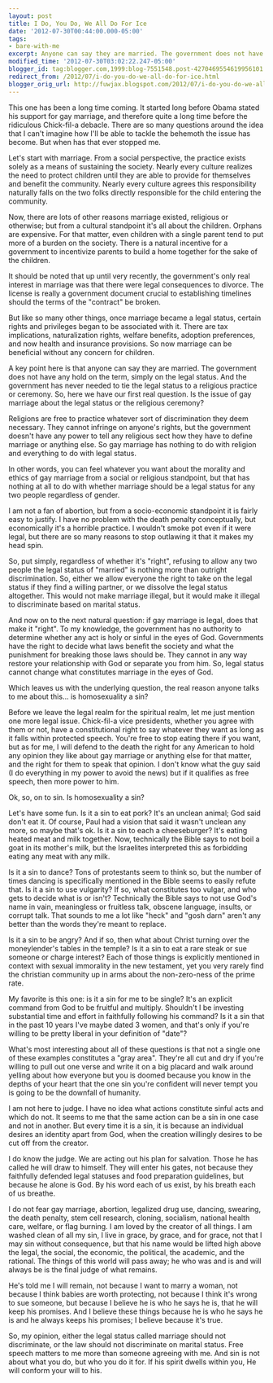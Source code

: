 ```yaml
---
layout: post
title: I Do, You Do, We All Do For Ice
date: '2012-07-30T00:44:00.000-05:00'
tags: 
- bare-with-me
excerpt: Anyone can say they are married. The government does not have any hold on the term, simply on the legal status.
modified_time: '2012-07-30T03:02:22.247-05:00'
blogger_id: tag:blogger.com,1999:blog-7551548.post-4270469554619956101
redirect_from: /2012/07/i-do-you-do-we-all-do-for-ice.html
blogger_orig_url: http://fuwjax.blogspot.com/2012/07/i-do-you-do-we-all-do-for-ice.html
---
```


This one has been a long time coming. It started long before Obama stated his support for gay marriage, and therefore quite a long time before the ridiculous Chick-fil-a debacle. There are so many questions around the idea that I can't imagine how I'll be able to tackle the behemoth the issue has become. But when has that ever stopped me.

Let's start with marriage. From a social perspective, the practice exists solely as a means of sustaining the society. Nearly every culture realizes the need to protect children until they are able to provide for themselves and benefit the community. Nearly every culture agrees this responsibility naturally falls on the two folks directly responsible for the child entering the community. 

Now, there are lots of other reasons marriage existed, religious or otherwise; but from a cultural standpoint it's all about the children. Orphans are expensive. For that matter, even children with a single parent tend to put more of a burden on the society. There is a natural incentive for a government to incentivize parents to build a home together for the sake of the children. 

It should be noted that up until very recently, the government's only real interest in marriage was that there were legal consequences to divorce. The license is really a government document crucial to establishing timelines should the terms of the "contract" be broken. 

But like so many other things, once marriage became a legal status, certain rights and privileges began to be associated with it. There are tax implications, naturalization rights, welfare benefits, adoption preferences, and now health and insurance provisions. So now marriage can be beneficial without any concern for children. 

A key point here is that anyone can say they are married. The government does not have any hold on the term, simply on the legal status. And the government has never needed to tie the legal status to a religious practice or ceremony. So, here we have our first real question. Is the issue of gay marriage about the legal status or the religious ceremony? 

Religions are free to practice whatever sort of discrimination they deem necessary. They cannot infringe on anyone's rights, but the government doesn't have any power to tell any religious sect how they have to define marriage or anything else. So gay marriage has nothing to do with religion and everything to do with legal status. 

In other words, you can feel whatever you want about the morality and ethics of gay marriage from a social or religious standpoint, but that has nothing at all to do with whether marriage should be a legal status for any two people regardless of gender. 

I am not a fan of abortion, but from a socio-economic standpoint it is fairly easy to justify. I have no problem with the death penalty conceptually, but economically it's a horrible practice. I wouldn't smoke pot even if it were legal, but there are so many reasons to stop outlawing it that it makes my head spin. 

So, put simply, regardless of whether it's "right", refusing to allow any two people the legal status of "married" is nothing more than outright discrimination. So, either we allow everyone the right to take on the legal status if they find a willing partner, or we dissolve the legal status altogether. This would not make marriage illegal, but it would make it illegal to discriminate based on marital status. 

And now on to the next natural question: if gay marriage is legal, does that make it "right". To my knowledge, the government has no authority to determine whether any act is holy or sinful in the eyes of God. Governments have the right to decide what laws benefit the society and what the punishment for breaking those laws should be. They cannot in any way restore your relationship with God or separate you from him. So, legal status cannot change what constitutes marriage in the eyes of God.

Which leaves us with the underlying question, the real reason anyone talks to me about this... is homosexuality a sin? 

Before we leave the legal realm for the spiritual realm, let me just mention one more legal issue. Chick-fil-a vice presidents, whether you agree with them or not, have a constitutional right to say whatever they want as long as it falls within protected speech. You're free to stop eating there if you want, but as for me, I will defend to the death the right for any American to hold any opinion they like about gay marriage or anything else for that matter, and the right for them to speak that opinion. I don't know what the guy said (I do everything in my power to avoid the news) but if it qualifies as free speech, then more power to him. 

Ok, so, on to sin. Is homosexuality a sin?  

Let's have some fun. Is it a sin to eat pork? It's an unclean animal; God said don't eat it. Of course, Paul had a vision that said it wasn't unclean any more, so maybe that's ok. Is it a sin to each a cheeseburger? It's eating heated meat and milk together. Now, technically the Bible says to not boil a goat in its mother's milk, but the Israelites interpreted this as forbidding eating any meat with any milk.  

Is it a sin to dance? Tons of protestants seem to think so, but the number of times dancing is specifically mentioned in the Bible seems to easily refute that. Is it a sin to use vulgarity? If so, what constitutes too vulgar, and who gets to decide what is or isn't? Technically the Bible says to not use God's name in vain, meaningless or fruitless talk, obscene language, insults, or corrupt talk. That sounds to me a lot like "heck" and "gosh darn" aren't any better than the words they're meant to replace.

Is it a sin to be angry? And if so, then what about Christ turning over the moneylender's tables in the temple? Is it a sin to eat a rare steak or sue someone or charge interest? Each of those things is explicitly mentioned in context with sexual immorality in the new testament, yet you very rarely find the christian community up in arms about the non-zero-ness of the prime rate.  

My favorite is this one: is it a sin for me to be single? It's an explicit command from God to be fruitful and multiply. Shouldn't I be investing substantial time and effort in faithfully following his command? Is it a sin that in the past 10 years I've maybe dated 3 women, and that's only if you're willing to be pretty liberal in your definition of "date"?

What's most interesting about all of these questions is that not a single one of these examples constitutes a "gray area". They're all cut and dry if you're willing to pull out one verse and write it on a big placard and walk around yelling about how everyone but you is doomed because you know in the depths of your heart that the one sin you're confident will never tempt you is going to be the downfall of humanity. 

I am not here to judge. I have no idea what actions constitute sinful acts and which do not. It seems to me that the same action can be a sin in one case and not in another. But every time it is a sin, it is because an individual desires an identity apart from God, when the creation willingly desires to be cut off from the creator.

I do know the judge. We are acting out his plan for salvation. Those he has called he will draw to himself. They will enter his gates, not because they faithfully defended legal statuses and food preparation guidelines, but because he alone is God. By his word each of us exist, by his breath each of us breathe.

I do not fear gay marriage, abortion, legalized drug use, dancing, swearing, the death penalty, stem cell research, cloning, socialism, national health care, welfare, or flag burning. I am loved by the creator of all things. I am washed clean of all my sin, I live in grace, by grace, and for grace, not that I may sin without consequence, but that his name would be lifted high above the legal, the social, the economic, the political, the academic, and the rational. The things of this world will pass away; he who was and is and will always be is the final judge of what remains. 

He's told me I will remain, not because I want to marry a woman, not because I think babies are worth protecting, not because I think it's wrong to sue someone, but because I believe he is who he says he is, that he will keep his promises. And I believe these things because he is who he says he is and he always keeps his promises; I believe because it's true. 

So, my opinion, either the legal status called marriage should not discriminate, or the law should not discriminate on marital status. Free speech matters to me more than someone agreeing with me. And sin is not about what you do, but who you do it for. If his spirit dwells within you, He will conform your will to his.